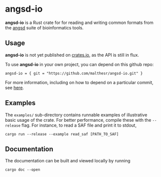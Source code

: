 # angsd-io

**angsd-io** is a Rust crate for for reading and writing common formats from the [angsd](https://github.com/ANGSD/angsd) suite of bioinformatics tools.

## Usage

**angsd-io** is not yet published on [crates.io](https://crates.io/), as the API is still in flux.

To use **angsd-io** in your own project, you can depend on this github repo:

```
angsd-io = { git = "https://github.com/malthesr/angsd-io.git" }
```

For more information, including on how to depend on a particular commit, see [here](https://doc.rust-lang.org/cargo/reference/specifying-dependencies.html#specifying-dependencies-from-git-repositories).

## Examples

The `examples/` sub-directory contains runnable examples of illustrative basic usage of the crate. For better performance, compile these with the `--release` flag. For instance, to read a SAF file and print it to stdout,

```
cargo run --release --example read_saf [PATH_TO_SAF]
```

## Documentation

The documentation can be built and viewed locally by running

```
cargo doc --open
```
